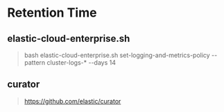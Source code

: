 # Retention Time
## elastic-cloud-enterprise.sh
> bash elastic-cloud-enterprise.sh set-logging-and-metrics-policy --pattern cluster-logs-* --days 14

## curator
> https://github.com/elastic/curator
